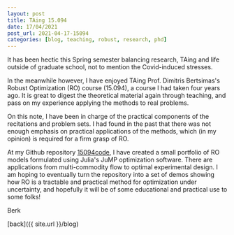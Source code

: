 ```yaml
---
layout: post
title: TAing 15.094
date: 17/04/2021
post_url: 2021-04-17-15094
categories: [blog, teaching, robust, research, phd]
---
```


It has been hectic this Spring semester balancing research, TAing and life outside of graduate school, 
not to mention the Covid-induced stresses. 

In the meanwhile however, I have enjoyed TAing Prof. Dimitris Bertsimas's Robust Optimization (RO) course (15.094), 
a course I had taken four years ago. It is great to digest the theoretical material again through teaching, and 
pass on my experience applying the methods to real problems.

On this note, I have been in charge of the practical components of the recitations and problem sets. 
I had found in the past that there was not enough emphasis on practical applications of the methods, 
which (in my opinion) is required for a firm grasp of RO. 

At my Github repository [15094code](https://github.com/1ozturkbe/15094code), I have created a small portfolio of 
RO models formulated using Julia's JuMP optimization software. 
There are applications from multi-commodity flow to optimal experimental design. 
I am hoping to eventually turn the repository into a set of demos showing how RO is a tractable and practical method for optimization under uncertainty, 
and hopefully it will be of some educational and practical use to some folks!

Berk 

[back]({{ site.url }}/blog)
